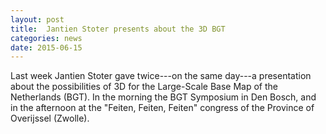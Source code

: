 ```yaml
---
layout: post
title:  Jantien Stoter presents about the 3D BGT
categories: news
date: 2015-06-15
---
```


 Last week Jantien Stoter gave twice---on the same day---a presentation about the possibilities of 3D for the Large-Scale Base Map of the Netherlands (BGT). In the morning the BGT Symposium in Den Bosch, and in the afternoon at the "Feiten, Feiten, Feiten" congress of the Province of Overijssel (Zwolle).

 <script async class="speakerdeck-embed" data-id="48abd62cefa741d398ad2b4446014f6f" data-ratio="1.33333333333333" src="//speakerdeck.com/assets/embed.js"></script>